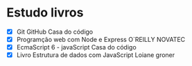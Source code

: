 # Estudo livros 

- [x] Git GitHub Casa do código
- [x] Programção web com Node e Express O`REILLY NOVATEC
- [x] EcmaScript 6 - javaScript Casa do código
- [x] Livro Estrutura de dados com JavaScript  Loiane groner